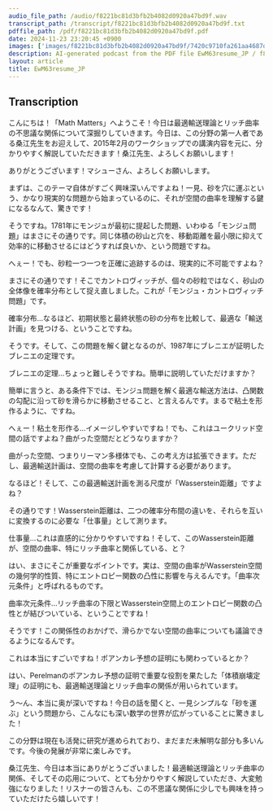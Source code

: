 ```yaml
---
audio_file_path: /audio/f8221bc81d3bfb2b4082d0920a47bd9f.wav
transcript_path: /transcript/f8221bc81d3bfb2b4082d0920a47bd9f.txt
pdffile_path: /pdf/f8221bc81d3bfb2b4082d0920a47bd9f.pdf
date: 2024-11-23 23:20:45 +0900
images: ['images/f8221bc81d3bfb2b4082d0920a47bd9f/7420c9710fa261aa4687dec633fa49ef9c90c2535756d004fc60a64054375c2a.jpg']
description: AI-generated podcast from the PDF file EwM63resume_JP / f8221bc81d3bfb2b4082d0920a47bd9f
layout: article
title: EwM63resume_JP
---
```


## Transcription
こんにちは！「Math Matters」へようこそ！今日は最適輸送理論とリッチ曲率の不思議な関係について深掘りしていきます。今日は、この分野の第一人者である桑江先生をお迎えして、2015年2月のワークショップでの講演内容を元に、分かりやすく解説していただきます！桑江先生、よろしくお願いします！


ありがとうございます！マシューさん、よろしくお願いします。


まずは、このテーマ自体がすごく興味深いんですよね！一見、砂を穴に運ぶという、かなり現実的な問題から始まっているのに、それが空間の曲率を理解する鍵になるなんて、驚きです！


そうですね。1781年にモンジュが最初に提起した問題、いわゆる「モンジュ問題」はまさにその通りです。同じ体積の砂山と穴を、移動距離を最小限に抑えて効率的に移動させるにはどうすれば良いか、という問題ですね。


へぇー！でも、砂粒一つ一つを正確に追跡するのは、現実的に不可能ですよね？


まさにその通りです！そこでカントロヴィッチが、個々の砂粒ではなく、砂山の全体像を確率分布として捉え直しました。これが「モンジュ・カントロヴィッチ問題」です。


確率分布…なるほど、初期状態と最終状態の砂の分布を比較して、最適な「輸送計画」を見つける、ということですね。


そうです。そして、この問題を解く鍵となるのが、1987年にブレニエが証明したブレニエの定理です。


ブレニエの定理…ちょっと難しそうですね。簡単に説明していただけますか？


簡単に言うと、ある条件下では、モンジュ問題を解く最適な輸送方法は、凸関数の勾配に沿って砂を滑らかに移動させること、と言えるんです。まるで粘土を形作るように、ですね。


へぇー！粘土を形作る…イメージしやすいですね！でも、これはユークリッド空間の話ですよね？曲がった空間だとどうなりますか？


曲がった空間、つまりリーマン多様体でも、この考え方は拡張できます。ただし、最適輸送計画は、空間の曲率を考慮して計算する必要があります。


なるほど！そして、この最適輸送計画を測る尺度が「Wasserstein距離」ですよね？


その通りです！Wasserstein距離は、二つの確率分布間の違いを、それらを互いに変換するのに必要な「仕事量」として測ります。


仕事量…これは直感的に分かりやすいですね！そして、このWasserstein距離が、空間の曲率、特にリッチ曲率と関係している、と？


はい、まさにそこが重要なポイントです。実は、空間の曲率がWasserstein空間の幾何学的性質、特にエントロピー関数の凸性に影響を与えるんです。「曲率次元条件」と呼ばれるものです。


曲率次元条件…リッチ曲率の下限とWasserstein空間上のエントロピー関数の凸性とが結びついている、ということですね！


そうです！この関係性のおかげで、滑らかでない空間の曲率についても議論できるようになるんです。


これは本当にすごいですね！ポアンカレ予想の証明にも関わっているとか？


はい、Perelmanのポアンカレ予想の証明で重要な役割を果たした「体積崩壊定理」の証明にも、最適輸送理論とリッチ曲率の関係が用いられています。


う〜ん、本当に奥が深いですね！今日の話を聞くと、一見シンプルな「砂を運ぶ」という問題から、こんなにも深い数学の世界が広がっていることに驚きました！


この分野は現在も活発に研究が進められており、まだまだ未解明な部分も多いんです。今後の発展が非常に楽しみです。


桑江先生、今日は本当にありがとうございました！最適輸送理論とリッチ曲率の関係、そしてその応用について、とても分かりやすく解説していただき、大変勉強になりました！リスナーの皆さんも、この不思議な関係に少しでも興味を持っていただけたら嬉しいです！





